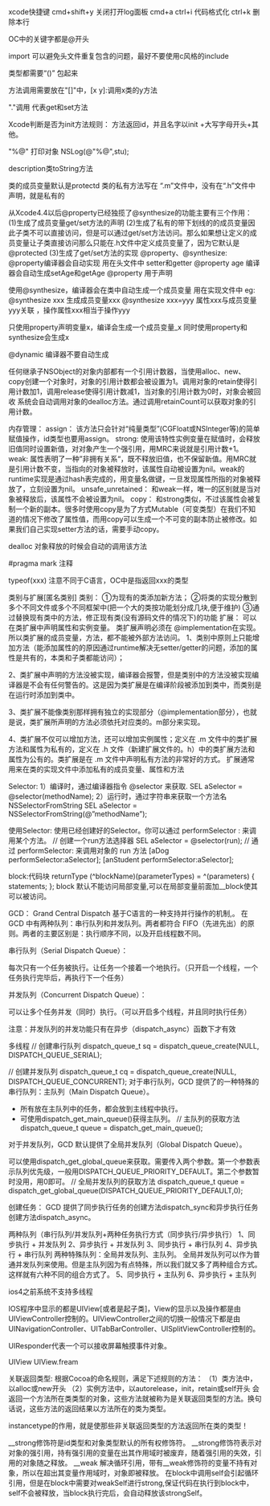 xcode快捷键
    cmd+shift+y 关闭打开log面板
    cmd+a ctrl+i 代码格式化
    ctrl+k 删除本行

OC中的关键字都是@开头

import 可以避免头文件重复包含的问题，最好不要使用c风格的include

类型都需要“()” 包起来

方法调用需要放在"[]"中，[x y]:调用x类的y方法

"."调用 代表get和set方法

Xcode判断是否为init方法规则：
    方法返回id，并且名字以init +大写字母开头+其他。

"%@" 打印对象 NSLog(@"%@",stu);

description类toString方法

类的成员变量默认是protectd
类的私有方法写在 “.m”文件中，没有在“.h”文件中声明，就是私有的

从Xcode4.4以后@property已经独揽了@synthesize的功能主要有三个作用：
 (1)生成了成员变量get/set方法的声明
 (2)生成了私有的带下划线的的成员变量因此子类不可以直接访问，但是可以通过get/set方法访问。那么如果想让定义的成员变量让子类直接访问那么只能在.h文件中定义成员变量了，因为它默认是@protected
 (3)生成了get/set方法的实现
@property、@synthesize: 
@property编译器会自动实现 用在头文件中 setter和getter
    @property age 编译器会自动生成setAge和getAge
@property 用于声明

使用@synthesize，编译器会在类中自动生成一个成员变量 用在实现文件中
eg:
    @synthesize xxx 生成成员变量xxx
    @synthesize xxx=yyy 属性xxx与成员变量yyy关联 ，操作属性xxx相当于操作yyy

只使用property声明变量x，编译会生成一个成员变量_x
同时使用property和synthesize会生成x

@dynamic 编译器不要自动生成 

任何继承子NSObject的对象内部都有一个引用计数器，当使用alloc、new、copy创建一个对象时，对象的引用计数都会被设置为1。调用对象的retain使得引用计数加1，调用release使得引用计数减1，当对象的引用计数为0时，对象会被回收 系统会自动调用对象的dealloc方法。通过调用retainCount可以获取对象的引用计数。

内存管理：
assign：
    该方法只会针对“纯量类型”(CGFloat或NSInteger等)的简单赋值操作，id类型也要用assign。
strong: 
    使用该特性实例变量在赋值时，会释放旧值同时设置新值，对对象产生一个强引用，用MRC来说就是引用计数+1。
weak: 
    属性表明了一种”非拥有关系“，既不释放旧值，也不保留新值。用MRC就是引用计数不变，当指向的对象被释放时，该属性自动被设置为nil。weak的runtime实现是通过hash表完成的，用变量名做键，一旦发现属性所指的对象被释放了，立刻设置为nil。
unsafe_unretained：
    和weak一样，唯一的区别就是当对象被释放后，该属性不会被设置为nil。
copy：
    和strong类似，不过该属性会被复制一个新的副本。很多时使用copy是为了方式Mutable（可变类型）在我们不知道的情况下修改了属性值，而用copy可以生成一个不可变的副本防止被修改。如果我们自己实现setter方法的话，需要手动copy。

dealloc 对象释放的时候会自动的调用该方法

#pragma mark 注释

typeof(xxx) 注意不同于C语言，OC中是指返回xxx的类型


类别与扩展[匿名类别]
类别：
①为现有的类添加新方法；
②将类的实现分散到多个不同文件或多个不同框架中(把一个大的类按功能划分成几块,便于维护)
③通过替换现有类中的方法，修正现有类(没有源码文件的情况下)的功能
扩展：
可以在类扩展中声明属性和实例变量。
类扩展声明必须在 @implementation在实现。
所以类扩展的成员变量，方法，都不能被外部方法访问。
1、类别中原则上只能增加方法（能添加属性的的原因通过runtime解决无setter/getter的问题，添加的属性是共有的，本类和子类都能访问）；

2、类扩展中声明的方法没被实现，编译器会报警，但是类别中的方法没被实现编译器是不会有任何警告的。这是因为类扩展是在编译阶段被添加到类中，而类别是在运行时添加到类中。

3、类扩展不能像类别那样拥有独立的实现部分（@implementation部分），也就是说，类扩展所声明的方法必须依托对应类的。m部分来实现。

4、类扩展不仅可以增加方法，还可以增加实例属性；定义在 .m 文件中的类扩展方法和属性为私有的，定义在 .h 文件（新建扩展文件的。h）中的类扩展方法和属性为公有的。类扩展是在 .m 文件中声明私有方法的非常好的方式。
扩展通常用来在类的实现文件中添加私有的成员变量、属性和方法

Selector:
1）编译时，通过编译器指令 @selector 来获取.
SEL aSelector = @selector(methodName);
2）运行时，通过字符串来获取一个方法名 NSSelectorFromString
SEL aSelector = NSSelectorFromString(@”methodName”);

使用Selector:
使用已经创建好的Selector。你可以通过 performSelector : 来调用某个方法。
// 创建一个run方法选择器 
SEL aSelector = @selector(run);
// 通过 performSelector: 来调用对象的 run 方法 
[aDog performSelector:aSelector]; 
[anStudent performSelector:aSelector];

block:代码块
returnType (^blockName)(parameterTypes) = ^(parameters) {
        statements;
};
block 默认不能访问局部变量,可以在局部变量前面加__block使其可以被访问。

GCD：
    Grand Central Dispatch 基于C语言的一种支持并行操作的机制,。
在 GCD 中有两种队列：串行队列和并发队列。两者都符合 FIFO（先进先出）的原则。两者的主要区别是：执行顺序不同，以及开启线程数不同。

串行队列（Serial Dispatch Queue）：

每次只有一个任务被执行。让任务一个接着一个地执行。（只开启一个线程，一个任务执行完毕后，再执行下一个任务）

并发队列（Concurrent Dispatch Queue）：

可以让多个任务并发（同时）执行。（可以开启多个线程，并且同时执行任务）

注意：并发队列的并发功能只有在异步（dispatch_async）函数下才有效

多线程
// 创建串行队列
dispatch_queue_t sq = dispatch_queue_create(NULL, DISPATCH_QUEUE_SERIAL);
    
// 创建并发队列
dispatch_queue_t cq = dispatch_queue_create(NULL, DISPATCH_QUEUE_CONCURRENT);
对于串行队列，GCD 提供了的一种特殊的串行队列：主队列（Main Dispatch Queue）。
- 所有放在主队列中的任务，都会放到主线程中执行。
- 可使用dispatch_get_main_queue()获得主队列。
// 主队列的获取方法
dispatch_queue_t queue = dispatch_get_main_queue();

对于并发队列，GCD 默认提供了全局并发队列（Global Dispatch Queue）。

可以使用dispatch_get_global_queue来获取。需要传入两个参数。第一个参数表示队列优先级，一般用DISPATCH_QUEUE_PRIORITY_DEFAULT。第二个参数暂时没用，用0即可。
// 全局并发队列的获取方法
dispatch_queue_t queue = dispatch_get_global_queue(DISPATCH_QUEUE_PRIORITY_DEFAULT,0);

创建任务：
GCD 提供了同步执行任务的创建方法dispatch_sync和异步执行任务创建方法dispatch_async。

两种队列（串行队列/并发队列+两种任务执行方式（同步执行/异步执行）
1、同步执行 + 并发队列
2、异步执行 + 并发队列
3、同步执行 + 串行队列
4、异步执行 + 串行队列
两种特殊队列：全局并发队列、主队列。
全局并发队列可以作为普通并发队列来使用。但是主队列因为有点特殊，所以我们就又多了两种组合方式。这样就有六种不同的组合方式了。
5、同步执行 + 主队列
6、异步执行 + 主队列

ios4之前系统不支持多线程

IOS程序中显示的都是UIView[或者是起子类]，View的显示以及操作都是由UIViewController控制的。UIViewController之间的切换一般情况下都是由UINavigationController、UITabBarController、UISplitViewController控制的。

UIResponder代表一个可以接收屏幕触摸事件对象。

UIView
UIView.fream 

关联返回类型:
根据Cocoa的命名规则，满足下述规则的方法：
（1）类方法中，以alloc或new开头
（2）实例方法中，以autorelease，init，retain或self开头
会返回一个方法所在类类型的对象，这些方法就被称为是关联返回类型的方法。换句话说，这些方法的返回结果以方法所在的类为类型。

instancetype的作用，就是使那些非关联返回类型的方法返回所在类的类型！

__strong修饰符是id类型和对象类型默认的所有权修饰符。
 __strong修饰符表示对对象的强引用，持有强引用的变量在出其作用域时被废弃，随着强引用的失效，引用的对象随之释放。
 __weak 解决循环引用，带有__weak修饰符的变量不持有对象，所以在超出其变量作用域时，对象即被释放。
在block中调用self会引起循环引用，但是在block中需要对weakSelf进行strong,保证代码在执行到block中，self不会被释放，当block执行完后，会自动释放该strongSelf。












